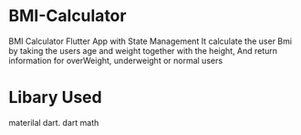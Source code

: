 # BMI-Calculator
BMI Calculator Flutter App with State Management
It calculate the user Bmi by taking the users age and weight together with the height,
And return information for overWeight, underweight or normal users 


# Libary Used
materilal dart.
dart math


